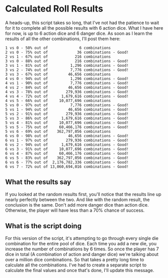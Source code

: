 # Calculated Roll Results

A heads-up, this script takes so long, that I've not had the patience to wait for it to complete all the possible
results with 6 action dice. What I have here for now, is up to 6 action dice and 6 danger dice. As soon as I learn the
results of all the other combinations, I'll post them here:

```commandline
1 vs 0 - 50% out of              6 combinations
2 vs 0 - 75% out of             36 combinations - Good!
2 vs 1 - 67% out of            216 combinations
3 vs 0 - 88% out of            216 combinations - Good!
3 vs 1 - 81% out of          1,296 combinations - Good!
3 vs 2 - 74% out of          7,776 combinations - Good!
3 vs 3 - 67% out of         46,656 combinations
4 vs 0 - 94% out of          1,296 combinations - Good!
4 vs 1 - 90% out of          7,776 combinations - Good!
4 vs 2 - 84% out of         46,656 combinations - Good!
4 vs 3 - 78% out of        279,936 combinations - Good!
4 vs 4 - 72% out of      1,679,616 combinations - Good!
4 vs 5 - 66% out of     10,077,696 combinations
5 vs 0 - 97% out of          7,776 combinations - Good!
5 vs 1 - 94% out of         46,656 combinations - Good!
5 vs 2 - 91% out of        279,936 combinations - Good!
5 vs 3 - 86% out of      1,679,616 combinations - Good!
5 vs 4 - 81% out of     10,077,696 combinations - Good!
5 vs 5 - 75% out of     60,466,176 combinations - Good!
5 vs 6 - 69% out of    362,797,056 combinations
6 vs 0 - 98% out of         46,656 combinations - Good!
6 vs 1 - 97% out of        279,936 combinations - Good!
6 vs 2 - 94% out of      1,679,616 combinations - Good!
6 vs 3 - 91% out of     10,077,696 combinations - Good!
6 vs 4 - 87% out of     60,466,176 combinations - Good!
6 vs 5 - 83% out of    362,797,056 combinations - Good!
6 vs 6 - 77% out of  2,176,782,336 combinations - Good!
6 vs 7 - 72% out of 13,060,694,016 combinations - Good!
```

## What the results say

If you looked at the random results first, you'll notice that the results line up nearly perfectly between the two. And
like with the random result, the conclusion is the same. Don't add more danger dice than action dice. Otherwise, the
player will have less than a 70% chance of success.

## What is the script doing

For this version of the script, it's attempting to go through every single die combination for the entire pool of dice.
Each time you add a new die, you increase the number of combinations by 6 times. So once the player has 7 dice in
total (A combination of action and danger dice) we're talking about over a million dice combinations. So that takes a
pretty long time to calculate all the combinations. I've had to create a separate script to calculate the final values
and once that's done, I'll update this message.
